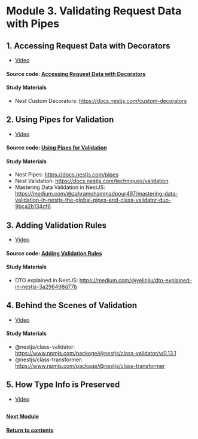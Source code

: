 # Module 3. Validating Request Data with Pipes
## 1. Accessing Request Data with Decorators
- [Video](https://youtu.be/dL6K5r9Z5rw)

#### Source code: [Accessing Request Data with Decorators](https://github.com/yaskutsWeb/nestJs-course/tree/master/source/module%203/1.%20Accessing%20Request%20Data%20with%20Decorators/messages)

#### Study Materials
- Nest Custom Decorators: https://docs.nestjs.com/custom-decorators

## 2. Using Pipes for Validation
- [Video](https://youtu.be/A0gDBXajMmM)

#### Source code: [Using Pipes for Validation](https://github.com/yaskutsWeb/nestJs-course/tree/master/source/module%203/2.%20Using%20Pipes%20for%20Validation/messages)

#### Study Materials
- Nest Pipes: https://docs.nestjs.com/pipes
- Nest Validation: https://docs.nestjs.com/techniques/validation
- Mastering Data Validation in NestJS: https://medium.com/@zahramohammadpour497/mastering-data-validation-in-nestjs-the-global-pipes-and-class-validator-duo-9bca2b134cf6

## 3. Adding Validation Rules
- [Video](https://youtu.be/UlPZ5Pumq_E)
  
#### Source code: [Adding Validation Rules](https://github.com/yaskutsWeb/nestJs-course/tree/master/source/module%203/3.%20Adding%20Validation%20Rules/messages)

#### Study Materials
- DTO explained in NestJS: https://medium.com/@yelinliu/dto-explained-in-nestjs-3a296498d77b

## 4. Behind the Scenes of Validation
- [Video](https://youtu.be/CjicqJvrz9w)

#### Study Materials
- @nestjs/class-validator: https://www.npmjs.com/package/@nestjs/class-validator/v/0.13.1
- @nestjs/class-transformer: https://www.npmjs.com/package/@nestjs/class-transformer

## 5. How Type Info is Preserved
- [Video](https://youtu.be/jIE28eHbE7E)

##
#### [Next Module](https://github.com/yaskutsWeb/nestJs-course/blob/master/source/module%204/Module%204.md)
#### [Return to contents](https://github.com/yaskutsWeb/nestJs-course/tree/master)
##
